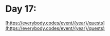 # Day 17: 

[https://everybody.codes/event/{year}/quests](https://everybody.codes/event/{year}/quests)

